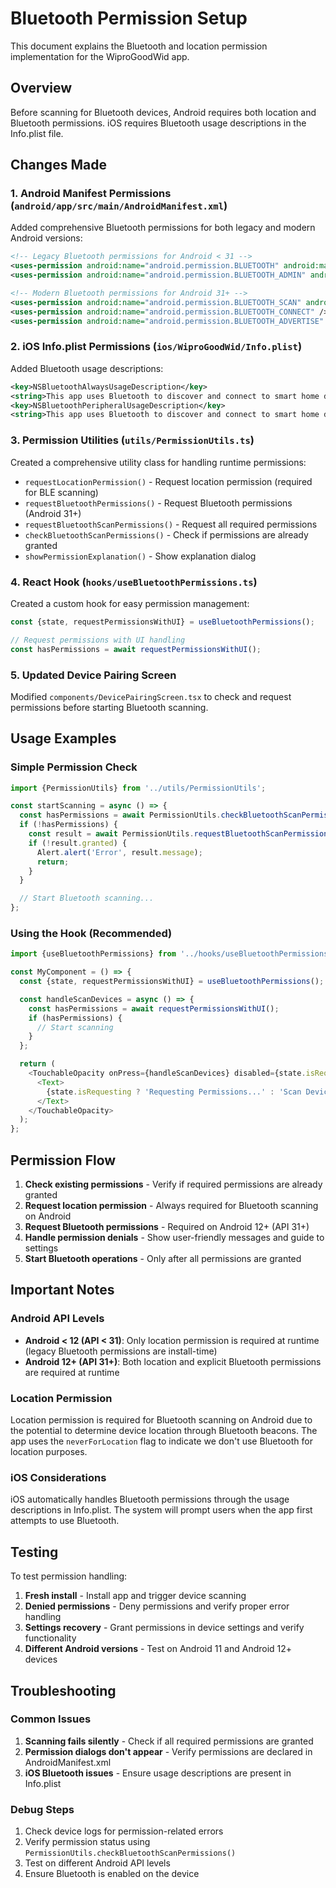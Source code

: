 # Bluetooth Permission Setup

This document explains the Bluetooth and location permission implementation for the WiproGoodWid app.

## Overview

Before scanning for Bluetooth devices, Android requires both location and Bluetooth permissions. iOS requires Bluetooth usage descriptions in the Info.plist file.

## Changes Made

### 1. Android Manifest Permissions (`android/app/src/main/AndroidManifest.xml`)

Added comprehensive Bluetooth permissions for both legacy and modern Android versions:

```xml
<!-- Legacy Bluetooth permissions for Android < 31 -->
<uses-permission android:name="android.permission.BLUETOOTH" android:maxSdkVersion="30" />
<uses-permission android:name="android.permission.BLUETOOTH_ADMIN" android:maxSdkVersion="30" />

<!-- Modern Bluetooth permissions for Android 31+ -->
<uses-permission android:name="android.permission.BLUETOOTH_SCAN" android:usesPermissionFlags="neverForLocation" />
<uses-permission android:name="android.permission.BLUETOOTH_CONNECT" />
<uses-permission android:name="android.permission.BLUETOOTH_ADVERTISE" />
```

### 2. iOS Info.plist Permissions (`ios/WiproGoodWid/Info.plist`)

Added Bluetooth usage descriptions:

```xml
<key>NSBluetoothAlwaysUsageDescription</key>
<string>This app uses Bluetooth to discover and connect to smart home devices for setup and control.</string>
<key>NSBluetoothPeripheralUsageDescription</key>
<string>This app uses Bluetooth to discover and connect to smart home devices for setup and control.</string>
```

### 3. Permission Utilities (`utils/PermissionUtils.ts`)

Created a comprehensive utility class for handling runtime permissions:

- `requestLocationPermission()` - Request location permission (required for BLE scanning)
- `requestBluetoothPermissions()` - Request Bluetooth permissions (Android 31+)
- `requestBluetoothScanPermissions()` - Request all required permissions
- `checkBluetoothScanPermissions()` - Check if permissions are already granted
- `showPermissionExplanation()` - Show explanation dialog

### 4. React Hook (`hooks/useBluetoothPermissions.ts`)

Created a custom hook for easy permission management:

```typescript
const {state, requestPermissionsWithUI} = useBluetoothPermissions();

// Request permissions with UI handling
const hasPermissions = await requestPermissionsWithUI();
```

### 5. Updated Device Pairing Screen

Modified `components/DevicePairingScreen.tsx` to check and request permissions before starting Bluetooth scanning.

## Usage Examples

### Simple Permission Check

```typescript
import {PermissionUtils} from '../utils/PermissionUtils';

const startScanning = async () => {
  const hasPermissions = await PermissionUtils.checkBluetoothScanPermissions();
  if (!hasPermissions) {
    const result = await PermissionUtils.requestBluetoothScanPermissions();
    if (!result.granted) {
      Alert.alert('Error', result.message);
      return;
    }
  }

  // Start Bluetooth scanning...
};
```

### Using the Hook (Recommended)

```typescript
import {useBluetoothPermissions} from '../hooks/useBluetoothPermissions';

const MyComponent = () => {
  const {state, requestPermissionsWithUI} = useBluetoothPermissions();

  const handleScanDevices = async () => {
    const hasPermissions = await requestPermissionsWithUI();
    if (hasPermissions) {
      // Start scanning
    }
  };

  return (
    <TouchableOpacity onPress={handleScanDevices} disabled={state.isRequesting}>
      <Text>
        {state.isRequesting ? 'Requesting Permissions...' : 'Scan Devices'}
      </Text>
    </TouchableOpacity>
  );
};
```

## Permission Flow

1. **Check existing permissions** - Verify if required permissions are already granted
2. **Request location permission** - Always required for Bluetooth scanning on Android
3. **Request Bluetooth permissions** - Required on Android 12+ (API 31+)
4. **Handle permission denials** - Show user-friendly messages and guide to settings
5. **Start Bluetooth operations** - Only after all permissions are granted

## Important Notes

### Android API Levels

- **Android < 12 (API < 31)**: Only location permission is required at runtime (legacy Bluetooth permissions are install-time)
- **Android 12+ (API 31+)**: Both location and explicit Bluetooth permissions are required at runtime

### Location Permission

Location permission is required for Bluetooth scanning on Android due to the potential to determine device location through Bluetooth beacons. The app uses the `neverForLocation` flag to indicate we don't use Bluetooth for location purposes.

### iOS Considerations

iOS automatically handles Bluetooth permissions through the usage descriptions in Info.plist. The system will prompt users when the app first attempts to use Bluetooth.

## Testing

To test permission handling:

1. **Fresh install** - Install app and trigger device scanning
2. **Denied permissions** - Deny permissions and verify proper error handling
3. **Settings recovery** - Grant permissions in device settings and verify functionality
4. **Different Android versions** - Test on Android 11 and Android 12+ devices

## Troubleshooting

### Common Issues

1. **Scanning fails silently** - Check if all required permissions are granted
2. **Permission dialogs don't appear** - Verify permissions are declared in AndroidManifest.xml
3. **iOS Bluetooth issues** - Ensure usage descriptions are present in Info.plist

### Debug Steps

1. Check device logs for permission-related errors
2. Verify permission status using `PermissionUtils.checkBluetoothScanPermissions()`
3. Test on different Android API levels
4. Ensure Bluetooth is enabled on the device
